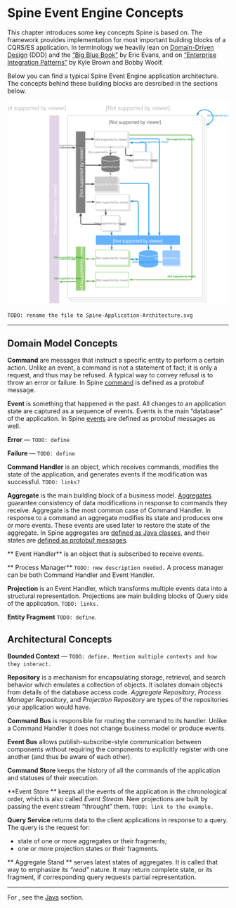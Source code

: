   

# Spine Event Engine Concepts

This chapter introduces some key concepts Spine is based on. The framework provides implementation for most important building blocks of a CQRS/ES application. In terminology we heavily lean on [Domain-Driven Design](https://www.wikiwand.com/en/Domain-driven_design) (DDD) and the [“Big Blue Book”](http://www.amazon.com/Domain-Driven-Design-Tackling-Complexity-Software/dp/0321125215) by Eric Evans, and on [“Enterprise Integration Patterns”](http://www.amazon.com/o/asin/0321200683/ref=nosim/enterpriseint-20) by Kyle Brown and Bobby Woolf. 

Below you can find a typical Spine Event Engine application architecture. The concepts behind these building blocks are desrcibed in the sections below.

![Spine Event Engine Diagram](Diagram-SpineEventEngine.svg)

`TODO: rename the file to Spine-Application-Architecture.svg`

---


## Domain Model Concepts

**Command** are messages that instruct a specific entity to perform a certain action. Unlike an event, a command is not a statement of fact; it is only a request, and thus may be refused. A typical way to convey refusal is to throw an error or failure. In Spine [command](/java/commands.md) is defined as a protobuf message.

**Event** is something that happened in the past.
All changes to an application state are captured as a sequence of events. Events is the main “database” of the application. In Spine [events](/java/event.md) are defined as protobuf messages as well.

**Error** — `TODO: define`

**Failure** — `TODO: define`

**Command Handler** is an object, which receives commands, modifies the state of the application, and generates events if the modification was successful. `TODO: links?`

**Aggregate** is the main building block of a business model. [Aggregates](http://martinfowler.com/bliki/DDD_Aggregate.html) guarantee consistency of data modifications in response to commands they receive. Aggregate is the most common case of Command Handler. In response to a command an aggregate modifies its state and produces one or more events. These events are used later to restore the state of the aggregate. In Spine aggregates are [defined as Java classes](/java/aggregate.md), and their states are [defined as protobuf messages](/biz_model/aggregate_states.md).

** Event Handler** is an object that is subscribed to receive events.

** Process Manager** `TODO: new description needed.` A process manager can be both Command Handler and Event Handler.

**Projection** is an Event Handler, which transforms multiple events data into a structural representation. Projections are main building blocks of Query side of the application. `TODO: links.` 

**Entity Fragment** `TODO: define`.

## Architectural Concepts

**Bounded Context** — `TODO: define. Mention multiple contexts and how they interact.`

**Repository** is a mechanism for encapsulating storage, retrieval, and search behavior which emulates a collection of objects. It isolates domain objects from details of the database access code. *Aggregate Repository*, *Process Manager Repository*, and *Projection Repository* are types of the repositories your application would have.

**Command Bus** is responsible for routing the command to its handler. Unlike a Command Handler it does not change business model or produce events.

**Event Bus** allows publish-subscribe-style communication between components without requiring the components to explicitly register with one another (and thus be aware of each other).

**Command Store** keeps the history of all the commands of the application and statuses of their execution.

**Event Store ** keeps all the events of the application in the chronological order, which is also called *Event Stream*. New projections are built by passing the event stream “throught” them. `TODO: link to the example.`

**Query Service** returns data to the client applications in response to a query. The query is the request for:
* state of one or more aggregates or their fragments;
* one or more projection states or their fragments.


** Aggregate Stand ** serves latest states of aggregates. It is called that way to emphasize its _“read”_ nature. It may return complete state, or its fragment, if corresponding query requests partial representation.

___

For , see the [Java](/java/README.md) section.
